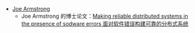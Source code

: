- [Joe Armstrong](https://joearms.github.io/oldindex.html)
	- Joe Armstrong 的博士论文：[Making reliable distributed systems in the presence of sodware errors 面对软件错误构建可靠的分布式系统](www.erlang.org/download/armstrong_thesis_2003.pdf)